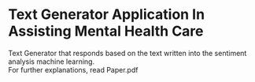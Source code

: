 # Text Generator Application In Assisting Mental Health Care

Text Generator that responds based on the text written into the sentiment analysis machine learning. <br>
For further explanations, read Paper.pdf
